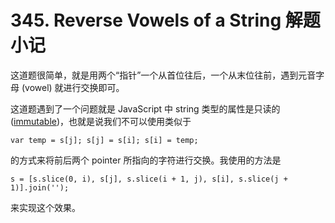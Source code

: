 # 345. Reverse Vowels of a String 解题小记

这道题很简单，就是用两个“指针”一个从首位往后，一个从末位往前，遇到元音字母 (vowel) 就进行交换即可。

这道题遇到了一个问题就是 JavaScript 中 string 类型的属性是只读的 ([immutable](https://en.wikipedia.org/wiki/Immutable_object#JavaScript))，也就是说我们不可以使用类似于

    var temp = s[j]; s[j] = s[i]; s[i] = temp;

的方式来将前后两个 pointer 所指向的字符进行交换。我使用的方法是

    s = [s.slice(0, i), s[j], s.slice(i + 1, j), s[i], s.slice(j + 1)].join('');

来实现这个效果。
